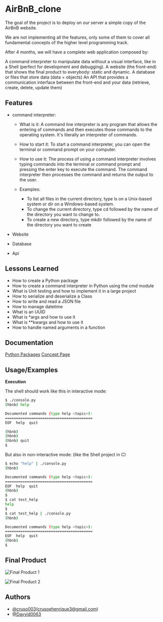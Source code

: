# AirBnB_clone

The goal of the project is to deploy on our server a simple copy of the AirBnB website.

We are not implementing all the features, only some of them to cover all fundamental concepts of the higher level programming track.

After 4 months, we will have a complete web application composed by:

A command interpreter to manipulate data without a visual interface, like in a Shell (perfect for development and debugging).
A website (the front-end) that shows the final product to everybody: static and dynamic.
A database or files that store data (data = objects)
An API that provides a communication interface between the front-end and your data (retrieve, create, delete, update them)

## Features

- command interpreter:

  - What is it: A command line interpreter is any program that allows the entering of commands and then executes those commands to the operating system. It's literally an interpreter of commands.

  - How to start it: To start a command interpreter, you can open the terminal or command prompt on your computer.

  - How to use it: The process of using a command interpreter involves typing commands into the terminal or command prompt and pressing the enter key to execute the command. The command interpreter then processes the command and returns the output to the user.

  - Examples:
    - To list all files in the current directory, type ls on a Unix-based system or dir on a Windows-based system.
    - To change the current directory, type cd followed by the name of the directory you want to change to.
    - To create a new directory, type mkdir followed by the name of the directory you want to create

- Website
- Database
- Api

## Lessons Learned

- How to create a Python package
- How to create a command interpreter in Python using the cmd module
- What is Unit testing and how to implement it in a large project
- How to serialize and deserialize a Class
- How to write and read a JSON file
- How to manage datetime
- What is an UUID
- What is \*args and how to use it
- What is \*\*kwargs and how to use it
- How to handle named arguments in a function

## Documentation

[Python Packages](https://intranet.alxswe.com/concepts/66)
[Concept Page](https://intranet.alxswe.com/concepts/74)

## Usage/Examples

**Execution**

The shell should work like this in interactive mode:

```bash
$ ./console.py
(hbnb) help

Documented commands (type help <topic>):
========================================
EOF  help  quit

(hbnb)
(hbnb)
(hbnb) quit
$
```

But also in non-interactive mode: (like the Shell project in C)

```bash
$ echo "help" | ./console.py
(hbnb)

Documented commands (type help <topic>):
========================================
EOF  help  quit
(hbnb)
$
$ cat test_help
help
$
$ cat test_help | ./console.py
(hbnb)

Documented commands (type help <topic>):
========================================
EOF  help  quit
(hbnb)
$
```

## Final Product

![Final Product 1](https://s3.amazonaws.com/alx-intranet.hbtn.io/uploads/medias/2020/9/fe2e3e7701dec72ce612472dab9bb55fe0e9f6d4.png?X-Amz-Algorithm=AWS4-HMAC-SHA256&X-Amz-Credential=AKIARDDGGGOUSBVO6H7D%2F20240108%2Fus-east-1%2Fs3%2Faws4_request&X-Amz-Date=20240108T105001Z&X-Amz-Expires=86400&X-Amz-SignedHeaders=host&X-Amz-Signature=98d7d0d5c074e0b85d07970b222095f249438a4ad4c3a58d3f5111148419dec3)

![Final Product 2](https://s3.amazonaws.com/alx-intranet.hbtn.io/uploads/medias/2020/9/da2584da58f1d99a72f0a4d8d22c1e485468f941.png?X-Amz-Algorithm=AWS4-HMAC-SHA256&X-Amz-Credential=AKIARDDGGGOUSBVO6H7D%2F20240108%2Fus-east-1%2Fs3%2Faws4_request&X-Amz-Date=20240108T105001Z&X-Amz-Expires=86400&X-Amz-SignedHeaders=host&X-Amz-Signature=cd6e7eb3efa0305b6eefb04c262b983d9bd6ac570bed1aa06572673d80f7ee8e)

## Authors

- [@cruso003](https://www.github.com/cruso003)(crusoehenrique3@gmail.com)
- [@Dayvid0063](https://github.com/Dayvid0063)
